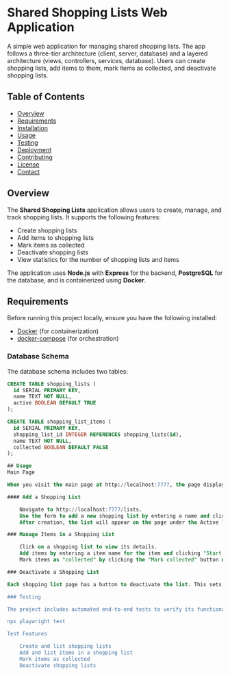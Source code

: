 # Shared Shopping Lists Web Application

A simple web application for managing shared shopping lists. The app follows a three-tier architecture (client, server, database) and a layered architecture (views, controllers, services, database). Users can create shopping lists, add items to them, mark items as collected, and deactivate shopping lists.

## Table of Contents

- [Overview](#overview)
- [Requirements](#requirements)
- [Installation](#installation)
- [Usage](#usage)
- [Testing](#testing)
- [Deployment](#deployment)
- [Contributing](#contributing)
- [License](#license)
- [Contact](#contact)

## Overview

The **Shared Shopping Lists** application allows users to create, manage, and track shopping lists. It supports the following features:

- Create shopping lists
- Add items to shopping lists
- Mark items as collected
- Deactivate shopping lists
- View statistics for the number of shopping lists and items

The application uses **Node.js** with **Express** for the backend, **PostgreSQL** for the database, and is containerized using **Docker**.

## Requirements

Before running this project locally, ensure you have the following installed:

- [Docker](https://www.docker.com/get-started) (for containerization)
- [docker-compose](https://docs.docker.com/compose/) (for orchestration)

### Database Schema

The database schema includes two tables:

```sql
CREATE TABLE shopping_lists (
  id SERIAL PRIMARY KEY,
  name TEXT NOT NULL,
  active BOOLEAN DEFAULT TRUE
);

CREATE TABLE shopping_list_items (
  id SERIAL PRIMARY KEY,
  shopping_list_id INTEGER REFERENCES shopping_lists(id),
  name TEXT NOT NULL,
  collected BOOLEAN DEFAULT FALSE
);

## Usage
Main Page

When you visit the main page at http://localhost:7777, the page displays statistics about the shopping lists, including the number of active and inactive lists and items.

#### Add a Shopping List

    Navigate to http://localhost:7777/lists.
    Use the form to add a new shopping list by entering a name and clicking the "Create list" button.
    After creation, the list will appear on the page under the Active lists.

### Manage Items in a Shopping List

    Click on a shopping list to view its details.
    Add items by entering a item name for the item and clicking "Start a list entry".
    Mark items as "collected" by clicking the "Mark collected" button next to the item.

### Deactivate a Shopping List

Each shopping list page has a button to deactivate the list. This sets the list's status to inactive.

### Testing

The project includes automated end-to-end tests to verify its functionality. To run the tests using Playwright, execute the following command:

npx playwright test

Test Features

    Create and list shopping lists
    Add and list items in a shopping list
    Mark items as collected
    Deactivate shopping lists